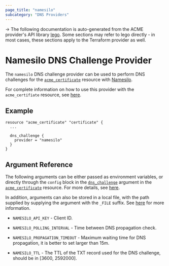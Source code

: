 ```yaml
---
page_title: "namesilo"
subcategory: "DNS Providers"
---
```


-> The following documentation is auto-generated from the ACME
provider's API library [lego](https://go-acme.github.io/lego/).  Some
sections may refer to lego directly - in most cases, these sections
apply to the Terraform provider as well.

# Namesilo DNS Challenge Provider

The `namesilo` DNS challenge provider can be used to perform DNS challenges for
the [`acme_certificate`][resource-acme-certificate] resource with
[Namesilo](https://www.namesilo.com/).

[resource-acme-certificate]: ./certificate.md

For complete information on how to use this provider with the `acme_certifiate`
resource, see [here][resource-acme-certificate-dns-challenges].

[resource-acme-certificate-dns-challenges]: ./certificate.md#using-dns-challenges

## Example

```hcl
resource "acme_certificate" "certificate" {
  ...

  dns_challenge {
    provider = "namesilo"
  }
}
```
## Argument Reference

The following arguments can be either passed as environment variables, or
directly through the `config` block in the
[`dns_challenge`][resource-acme-certificate-dns-challenge-arg] argument in the
[`acme_certificate`][resource-acme-certificate] resource. For more details, see
[here][resource-acme-certificate-dns-challenges].

[resource-acme-certificate-dns-challenge-arg]: ./certificate.md#dns_challenge

In addition, arguments can also be stored in a local file, with the path
supplied by supplying the argument with the `_FILE` suffix. See
[here][acme-certificate-file-arg-example] for more information.

[acme-certificate-file-arg-example]: ./certificate.md#using-variable-files-for-provider-arguments

* `NAMESILO_API_KEY` - Client ID.

* `NAMESILO_POLLING_INTERVAL` - Time between DNS propagation check.
* `NAMESILO_PROPAGATION_TIMEOUT` - Maximum waiting time for DNS propagation, it is better to set larger than 15m.
* `NAMESILO_TTL` - The TTL of the TXT record used for the DNS challenge, should be in [3600, 2592000].


